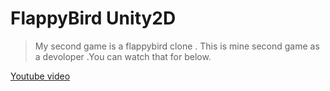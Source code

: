 # FlappyBird Unity2D

>  My second game is a flappybird clone . This is mine second game as a devoloper .You can watch that for below.

[Youtube video](https://www.youtube.com/channel/UCrpetyJn2MGpCGeywQtydcQ)
